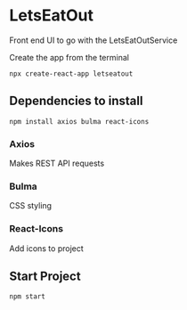 # LetsEatOut
Front end UI to go with the LetsEatOutService

Create the app from the terminal
```
npx create-react-app letseatout
```

## Dependencies to install
```
npm install axios bulma react-icons
```

### Axios
Makes REST API requests

### Bulma
CSS styling

### React-Icons
Add icons to project

## Start Project
```
npm start
```